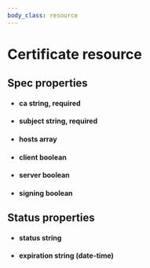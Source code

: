 ```yaml
---
body_class: resource
---
```


# Certificate resource

<section>

</section>

<section>

## Spec properties

- <h4 id="ca">ca <span class="property-info">string, required</span></h4>

  

- <h4 id="subject">subject <span class="property-info">string, required</span></h4>

  

- <h4 id="hosts">hosts <span class="property-info">array</span></h4>

  

- <h4 id="client">client <span class="property-info">boolean</span></h4>

  

- <h4 id="server">server <span class="property-info">boolean</span></h4>

  

- <h4 id="signing">signing <span class="property-info">boolean</span></h4>

  

</section>

<section>

## Status properties

- <h4 id="status">status <span class="property-info">string</span></h4>

  

- <h4 id="expiration">expiration <span class="property-info">string (date-time)</span></h4>

  

</section>
